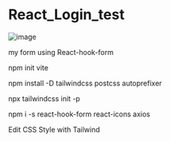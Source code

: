 # React_Login_test

![image](https://user-images.githubusercontent.com/77183620/187021075-37ab93dd-8a09-4d82-a906-d1db440bc764.png)

my form using React-hook-form 

npm init vite

npm install -D tailwindcss postcss autoprefixer

npx tailwindcss init -p

npm i -s react-hook-form react-icons axios

Edit CSS Style with Tailwind
